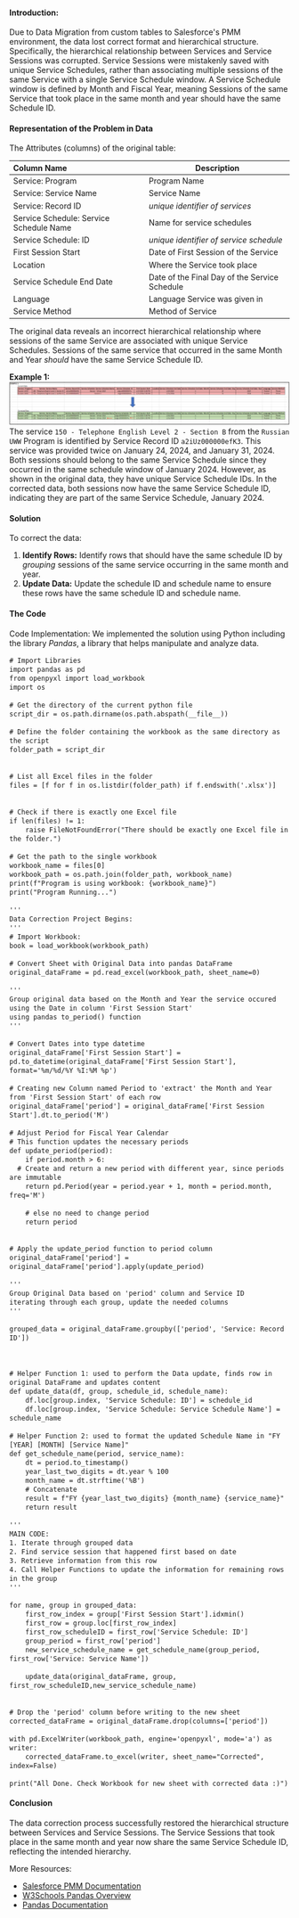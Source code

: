 #### Introduction:
Due to Data Migration from custom tables to Salesforce's PMM environment, the data lost correct format and hierarchical structure. Specifically, the hierarchical relationship between Services and Service Sessions was corrupted. Service Sessions were mistakenly saved with unique Service Schedules, rather than associating multiple sessions of the same Service with a single Service Schedule window.  A Service Schedule window is defined by Month and Fiscal Year, meaning Sessions of the same Service that took place in the same month and year should have the same Schedule ID. 

#### Representation of the Problem in Data

The Attributes (columns) of the original table:

| **Column Name**                         | **Description**                               |
| :-------------------------------------- | --------------------------------------------- |
| Service: Program                        | Program Name                                  |
| Service: Service Name                   | Service Name                                  |
| Service: Record ID                      | *unique identifier of services*               |
| Service Schedule: Service Schedule Name | Name for service schedules                    |
| Service Schedule: ID                    | *unique identifier of service schedule*       |
| First Session Start                     | Date of First Session of the Service          |
| Location                                | Where the Service  took place                 |
| Service Schedule End Date               | Date of the Final Day of the Service Schedule |
| Language                                | Language Service was given in                 |
| Service Method                          | Method of Service                             |

The original data reveals an incorrect hierarchical relationship where sessions of the same Service are associated with unique Service Schedules. Sessions of the same service that occurred in the same Month and Year *should* have the same Service Schedule ID.

**Example 1:**
![example1](example1.png)
The service `150 - Telephone English Level 2 - Section B` from the `Russian UWW` Program is identified by Service Record ID `a2iUz000000efK3`. This service was provided twice on January 24, 2024, and January 31, 2024. 
Both sessions should belong to the same Service Schedule since they occurred in the same schedule window of January 2024. However, as shown in the original data, they have unique Service Schedule IDs.
In the corrected data, both sessions now have the same Service Schedule ID, indicating they are part of the same Service Schedule, January 2024.  


#### Solution 
To correct the data:
1. **Identify Rows:** Identify rows that should have the same schedule ID by *grouping* sessions of the same service occurring in the same month and year.
2. **Update Data:** Update the schedule ID and schedule name to ensure these rows have the same schedule ID and schedule name. 
#### The Code
Code Implementation: We implemented the solution using Python including the library *Pandas*, a library that helps manipulate and analyze data. 

```
# Import Libraries
import pandas as pd
from openpyxl import load_workbook
import os

# Get the directory of the current python file
script_dir = os.path.dirname(os.path.abspath(__file__))

# Define the folder containing the workbook as the same directory as the script
folder_path = script_dir


# List all Excel files in the folder
files = [f for f in os.listdir(folder_path) if f.endswith('.xlsx')]

  
# Check if there is exactly one Excel file
if len(files) != 1:
    raise FileNotFoundError("There should be exactly one Excel file in the folder.")
  
# Get the path to the single workbook
workbook_name = files[0]
workbook_path = os.path.join(folder_path, workbook_name)
print(f"Program is using workbook: {workbook_name}")
print("Program Running...")

'''
Data Correction Project Begins:
'''
# Import Workbook:
book = load_workbook(workbook_path)
  
# Convert Sheet with Original Data into pandas DataFrame
original_dataFrame = pd.read_excel(workbook_path, sheet_name=0)

'''
Group original data based on the Month and Year the service occured using the Date in column 'First Session Start'
using pandas to_period() function
'''

# Convert Dates into type datetime
original_dataFrame['First Session Start'] = pd.to_datetime(original_dataFrame['First Session Start'], format='%m/%d/%Y %I:%M %p')

# Creating new Column named Period to 'extract' the Month and Year from 'First Session Start' of each row
original_dataFrame['period'] = original_dataFrame['First Session Start'].dt.to_period('M')

# Adjust Period for Fiscal Year Calendar  
# This function updates the necessary periods
def update_period(period):
	if period.month > 6:
  # Create and return a new period with different year, since periods are immutable
	return pd.Period(year = period.year + 1, month = period.month, freq='M')
	
    # else no need to change period
    return period

  
# Apply the update_period function to period column
original_dataFrame['period'] = original_dataFrame['period'].apply(update_period)
  
'''
Group Original Data based on 'period' column and Service ID
iterating through each group, update the needed columns
'''

grouped_data = original_dataFrame.groupby(['period', 'Service: Record ID'])

  

# Helper Function 1: used to perform the Data update, finds row in original DataFrame and updates content
def update_data(df, group, schedule_id, schedule_name):
    df.loc[group.index, 'Service Schedule: ID'] = schedule_id
    df.loc[group.index, 'Service Schedule: Service Schedule Name'] = schedule_name

# Helper Function 2: used to format the updated Schedule Name in "FY [YEAR] [MONTH] [Service Name]"
def get_schedule_name(period, service_name):
    dt = period.to_timestamp()
    year_last_two_digits = dt.year % 100
    month_name = dt.strftime('%B')
    # Concatenate
    result = f"FY {year_last_two_digits} {month_name} {service_name}"
    return result

'''
MAIN CODE:
1. Iterate through grouped data
2. Find service session that happened first based on date
3. Retrieve information from this row
4. Call Helper Functions to update the information for remaining rows in the group
'''    

for name, group in grouped_data:
    first_row_index = group['First Session Start'].idxmin()
    first_row = group.loc[first_row_index]
    first_row_scheduleID = first_row['Service Schedule: ID']
    group_period = first_row['period']
    new_service_schedule_name = get_schedule_name(group_period, first_row['Service: Service Name'])

    update_data(original_dataFrame, group, first_row_scheduleID,new_service_schedule_name)

  
# Drop the 'period' column before writing to the new sheet
corrected_dataFrame = original_dataFrame.drop(columns=['period'])

with pd.ExcelWriter(workbook_path, engine='openpyxl', mode='a') as writer:
    corrected_dataFrame.to_excel(writer, sheet_name="Corrected", index=False)    

print("All Done. Check Workbook for new sheet with corrected data :)")

```

#### Conclusion
The data correction process successfully restored the hierarchical structure between Services and Service Sessions. The Service Sessions that took place in the same month and year now share the same Service Schedule ID, reflecting the intended hierarchy. 


More Resources:
- [Salesforce PMM Documentation](https://help.salesforce.com/s/articleView?id=sfdo.PMM_Overview.htm&type=5)
- [W3Schools Pandas Overview](https://www.w3schools.com/python/pandas/pandas_intro.asp)
- [Pandas Documentation](https://pandas.pydata.org/docs/)


